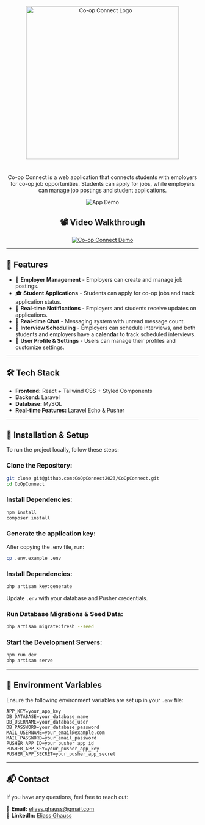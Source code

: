 <div align="center">

<img src="https://github.com/Eliass-g/CoOpConnect/blob/database-readme-tweaks/storage/COOPCONNECTLOGO.png" alt="Co-op Connect Logo" width="400">

#

Co-op Connect is a web application that connects students with employers for co-op job opportunities. Students can apply for jobs, while employers can manage job postings and student applications.

![App Demo](https://github.com/Eliass-g/CoOpConnect/blob/database-readme-tweaks/storage/Coop%20Connect%20Runthrough.gif)

## 📽️ Video Walkthrough

[![Co-op Connect Demo](https://img.youtube.com/vi/IKI8_Rs_hNQ/0.jpg)](https://youtu.be/IKI8_Rs_hNQ?si=mqY5XBwORA6ubxnO)

---

</div>

## 🚀 Features

-   🏢 **Employer Management** - Employers can create and manage job postings.
-   🎓 **Student Applications** - Students can apply for co-op jobs and track application status.
-   🔔 **Real-time Notifications** - Employers and students receive updates on applications.
-   💬 **Real-time Chat** - Messaging system with unread message count.
-   📅 **Interview Scheduling** - Employers can schedule interviews, and both students and employers have a **calendar** to track scheduled interviews.
-   👤 **User Profile & Settings** - Users can manage their profiles and customize settings.

---

## 🛠️ Tech Stack

-   **Frontend:** React + Tailwind CSS + Styled Components
-   **Backend:** Laravel
-   **Database:** MySQL
-   **Real-time Features:** Laravel Echo & Pusher

---

## 🔧 Installation & Setup

To run the project locally, follow these steps:

### Clone the Repository:

```bash
git clone git@github.com:CoOpConnect2023/CoOpConnect.git
cd CoOpConnect
```

### Install Dependencies:

```bash
npm install
composer install
```

### Generate the application key:

After copying the .env file, run:

```bash
cp .env.example .env
```

### Install Dependencies:

```bash
php artisan key:generate
```

Update `.env` with your database and Pusher credentials.

### Run Database Migrations & Seed Data:

```bash
php artisan migrate:fresh --seed
```

### Start the Development Servers:

```bash
npm run dev
php artisan serve
```

---

## 📄 Environment Variables

Ensure the following environment variables are set up in your `.env` file:

```env
APP_KEY=your_app_key
DB_DATABASE=your_database_name
DB_USERNAME=your_database_user
DB_PASSWORD=your_database_password
MAIL_USERNAME=your_email@example.com
MAIL_PASSWORD=your_email_password
PUSHER_APP_ID=your_pusher_app_id
PUSHER_APP_KEY=your_pusher_app_key
PUSHER_APP_SECRET=your_pusher_app_secret
```

---

## 📬 Contact

If you have any questions, feel free to reach out:

📧 **Email:** eliass.ghauss@gmail.com  
🔗 **LinkedIn:** [Eliass Ghauss](https://www.linkedin.com/in/eliass-ghauss/)
